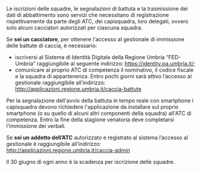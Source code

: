 
Le iscrizioni delle squadre, le segnalazioni di battuta e la trasmissione dei dati di abbattimento sono servizi che necessitano di registrazione rispettivamente da parte degli ATC, dei capisquadra, loro delegati, ovvero solo alcuni cacciatori autorizzati per ciascuna squadra.

Se **sei un cacciatore**, per ottenere l'accesso al gestionale di immissione delle battute di caccia, è necessario:
- iscriversi al Sistema di Identità Digitale della Regione Umbria “FED-Umbria” raggiungibile al seguente indirizzo: https://identity.pa.umbria.it/;
- comunicare al proprio ATC di competenza il nominativo, il codice fiscale e la squadra di appartenenza.
Entro pochi giorni sarà attivo l’accesso al gestionale raggiungibile all’indirizzo: http://applicazioni.regione.umbria.it/caccia-battute

Per la segnalazione dell'avvio della battuta in tempo reale con smartphone i capisquadra devono richiedere l'applicazione da installare sul proprio smartphone (o su quello di alcuni altri componenti della squadra) all'ATC di competenza. 
Entro la fine della stagione venatoria deve completarsi l'immissione dei verbali.

Se **sei un addetto dell’ATC** autorizzato e registrato al sistema l’accesso al gestionale è raggiungibile all’indirizzo: http://applicazioni.regione.umbria.it/caccia-admin

Il 30 giugno di ogni anno è la scadenza per iscrizione delle squadre.
